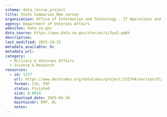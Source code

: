 ```yaml
---
schema: data_rescue_project 
title: State Summaries_New Jersey
organization: Office of Information and Technology - IT Operations and Services (ITOPS)
agency: Department of Veterans Affairs
websites: data.va.gov
data_source: https://www.data.va.gov/stories/s/3yu2-gqbk
description: 
last_modified: 2025-10-22
metadata_available: No
metadata_url: 
category:
  - Military & Veterans Affairs 
  - Science & Research 
resources:
  - id: 1377
    url: https://www.datalumos.org/datalumos/project/232744/version/V1/view
    format: CSV, PDF
    status: Finished
    size: 0.0014
    download_date: 2025-04-30
    maintainer: DRP, DL
    notes: 
---
```

